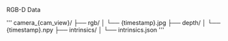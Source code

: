 RGB-D Data

'''
camera_{cam_view}/
├── rgb/
│   └── {timestamp}.jpg
├── depth/
│   └── {timestamp}.npy
├── intrinsics/
│   └── intrinsics.json
'''